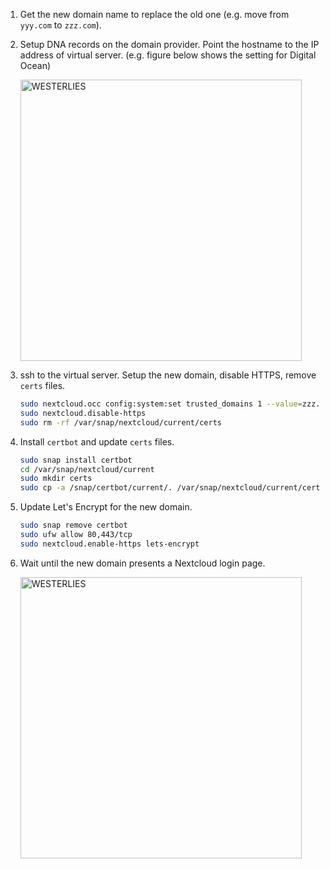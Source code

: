 <br><br>

1. Get the new domain name to replace the old one (e.g.  move from `yyy.com` to `zzz.com`).

2. Setup DNA records on the domain provider. Point the hostname to the IP address of virtual server.  (e.g.  figure below shows the setting for Digital Ocean)

	<a href="https://ucarecdn.com/566a6c44-bc9d-4353-aeab-d52b55f677bd/image_2937512943.png
" target="_blank" rel="noopener noreferrer" class="center"><img src="https://ucarecdn.com/566a6c44-bc9d-4353-aeab-d52b55f677bd/image_2937512943.png
" alt="WESTERLIES" width="450"></a>

3. ssh to the virtual server. Setup the new domain, disable HTTPS, remove `certs` files.

	```bash
	sudo nextcloud.occ config:system:set trusted_domains 1 --value=zzz.com
	sudo nextcloud.disable-https
	sudo rm -rf /var/snap/nextcloud/current/certs
	```

4. Install `certbot` and update `certs` files.

	```bash
	sudo snap install certbot
	cd /var/snap/nextcloud/current
	sudo mkdir certs
	sudo cp -a /snap/certbot/current/. /var/snap/nextcloud/current/certs/certbot/
	```

5. Update Let's Encrypt for the new domain.

	```bash
	sudo snap remove certbot
	sudo ufw allow 80,443/tcp
	sudo nextcloud.enable-https lets-encrypt
	```

4. Wait until the new domain presents a Nextcloud login page.

	<a href="https://ucarecdn.com/5bcda498-7312-4217-bc39-bf84c19203e4/image_892358463.png
" target="_blank" rel="noopener noreferrer" class="center"><img src="https://ucarecdn.com/5bcda498-7312-4217-bc39-bf84c19203e4/-/preview/600x600/-/quality/smart_retina/-/format/auto/
" alt="WESTERLIES" width="450"></a>
